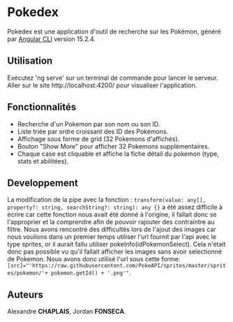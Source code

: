 # Pokedex

Pokedex est une application d'outil de recherche sur les Pokémon, généré par [Angular CLI](https://github.com/angular/angular-cli) version 15.2.4.

## Utilisation

Exécutez 'ng serve' sur un terminal de commande pour lancer le serveur. Aller sur le site http://localhost:4200/ pour visualiser l'application.

## Fonctionnalités

- Recherche d'un Pokemon par son nom ou son ID.
- Liste triée par ordre croissant des ID des Pokémons.
- Affichage sous forme de grid (32 Pokemons d'affichés).
- Bouton "Show More" pour afficher 32 Pokemons supplémentaires.
- Chaque case est cliquable et affiche la fiche détail du pokemon (type, stats et abilitées).  

## Developpement

La modification de la pipe avec la fonction : ``transform(value: any[], property?: string, searchString?: string): any {}`` a été assez difficile à écrire car cette fonction nous avait été donné à l'origine, il fallait donc se l'approprier et la comprendre afin de pouvoir rajouter des contraintre au filtre.
Nous avons rencontré des difficultés lors de l'ajout des images car nous voulions dans un premier temps utiliser l'url fournit par l'api avec le type sprites, or il aurait fallu utiliser pokeInfo(idPokemonSelect). Cela n'était donc pas possible vu qu'il fallait afficher les images sans avoir selectionné de Pokemon.
Nous avons donc utilisé l'url sous cette forme: ``[src]="'https://raw.githubusercontent.com/PokeAPI/sprites/master/sprites/pokemon/'+ pokemon.getId() + '.png'"``.

## Auteurs

Alexandre **CHAPLAIS**, Jordan **FONSECA**.
